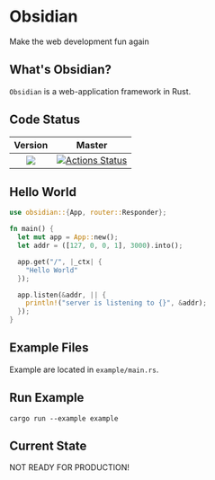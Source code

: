 # Obsidian
Make the web development fun again

## What's Obsidian?

`Obsidian` is a web-application framework in Rust.

## Code Status

|                                    **Version**                                     |                                                                     **Master**                                                                      |
| :--------------------------------------------------------------------------------: | :-------------------------------------------------------------------------------------------------------------------------------------------------: |
| [![](http://meritbadge.herokuapp.com/obsidian)](https://crates.io/crates/obsidian) | [![Actions Status](https://github.com/obsidian-rs/obsidian/workflows/Obsidian%20Action/badge.svg)](https://github.com/obsidian-rs/obsidian/actions) |

## Hello World
```rust
use obsidian::{App, router::Responder};

fn main() {
  let mut app = App::new();
  let addr = ([127, 0, 0, 1], 3000).into();

  app.get("/", |_ctx| {
    "Hello World"
  });

  app.listen(&addr, || {
    println!("server is listening to {}", &addr);
  });
}
```

## Example Files

Example are located in `example/main.rs`.

## Run Example

```
cargo run --example example
```

## Current State

NOT READY FOR PRODUCTION!
